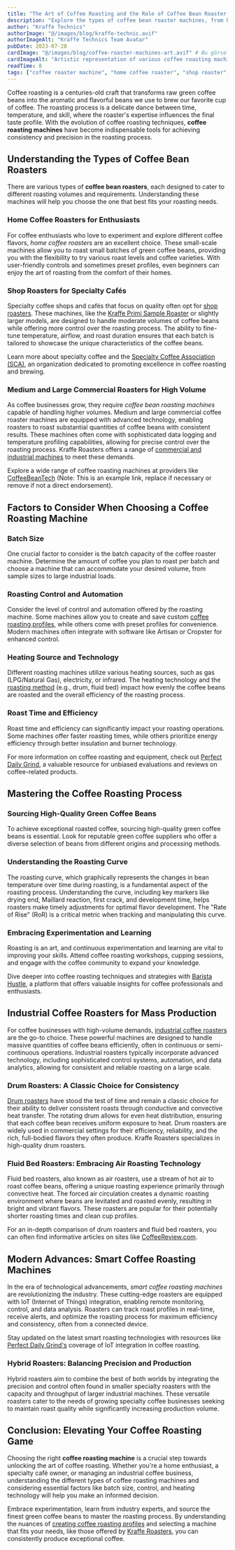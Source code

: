 ```yaml
---
title: "The Art of Coffee Roasting and the Role of Coffee Bean Roaster Machines"
description: "Explore the types of coffee bean roaster machines, from home and shop roasters to industrial solutions. Learn key factors for choosing the right equipment to master your craft."
author: "Kraffe Technics"
authorImage: "@/images/blog/kraffe-technic.avif"
authorImageAlt: "Kraffe Technics Team Avatar"
pubDate: 2023-07-28
cardImage: "@/images/blog/coffee-roaster-machines-art.avif" # Bu görseli src/images/blog/ altına eklemelisiniz
cardImageAlt: "Artistic representation of various coffee roasting machines"
readTime: 8
tags: ["coffee roaster machine", "home coffee roaster", "shop roaster", "commercial roaster", "industrial roaster", "drum roaster", "fluid bed roaster", "kraffe roasters"]
---
```


Coffee roasting is a centuries-old craft that transforms raw green coffee beans into the aromatic and flavorful beans we use to brew our favorite cup of coffee. The roasting process is a delicate dance between time, temperature, and skill, where the roaster's expertise influences the final taste profile. With the evolution of coffee roasting techniques, **coffee roasting machines** have become indispensable tools for achieving consistency and precision in the roasting process.

## Understanding the Types of Coffee Bean Roasters

There are various types of **coffee bean roasters**, each designed to cater to different roasting volumes and requirements. Understanding these machines will help you choose the one that best fits your roasting needs.

### Home Coffee Roasters for Enthusiasts

For coffee enthusiasts who love to experiment and explore different coffee flavors, *home coffee roasters* are an excellent choice. These small-scale machines allow you to roast small batches of green coffee beans, providing you with the flexibility to try various roast levels and coffee varieties. With user-friendly controls and sometimes preset profiles, even beginners can enjoy the art of roasting from the comfort of their homes.

### Shop Roasters for Specialty Cafés

Specialty coffee shops and cafés that focus on quality often opt for [shop roasters](/products/). These machines, like the [Kraffe Primi Sample Roaster](/blog/unleashing-art-of-coffee-roasting-primi-sample-roaster/) or slightly larger models, are designed to handle moderate volumes of coffee beans while offering more control over the roasting process. The ability to fine-tune temperature, airflow, and roast duration ensures that each batch is tailored to showcase the unique characteristics of the coffee beans.

Learn more about specialty coffee and the [Specialty Coffee Association (SCA)](https://www.sca.coffee), an organization dedicated to promoting excellence in coffee roasting and brewing.

### Medium and Large Commercial Roasters for High Volume

As coffee businesses grow, they require *coffee bean roasting machines* capable of handling higher volumes. Medium and large commercial coffee roaster machines are equipped with advanced technology, enabling roasters to roast substantial quantities of coffee beans with consistent results. These machines often come with sophisticated data logging and temperature profiling capabilities, allowing for precise control over the roasting process. Kraffe Roasters offers a range of [commercial and industrial machines](/products/) to meet these demands.

Explore a wide range of coffee roasting machines at providers like [CoffeeBeanTech](https://www.coffeebeantech.com) (Note: This is an example link, replace if necessary or remove if not a direct endorsement).

## Factors to Consider When Choosing a Coffee Roasting Machine

### Batch Size
One crucial factor to consider is the batch capacity of the coffee roaster machine. Determine the amount of coffee you plan to roast per batch and choose a machine that can accommodate your desired volume, from sample sizes to large industrial loads.

### Roasting Control and Automation
Consider the level of control and automation offered by the roasting machine. Some machines allow you to create and save custom [coffee roasting profiles](/blog/comprehensive-guide-to-coffee-roasting-profiles/), while others come with preset profiles for convenience. Modern machines often integrate with software like Artisan or Cropster for enhanced control.

### Heating Source and Technology
Different roasting machines utilize various heating sources, such as gas (LPG/Natural Gas), electricity, or infrared. The heating technology and the [roasting method](/blog/exploring-different-coffee-roasting-methods/) (e.g., drum, fluid bed) impact how evenly the coffee beans are roasted and the overall efficiency of the roasting process.

### Roast Time and Efficiency
Roast time and efficiency can significantly impact your roasting operations. Some machines offer faster roasting times, while others prioritize energy efficiency through better insulation and burner technology.

For more information on coffee roasting and equipment, check out [Perfect Daily Grind](https://perfectdailygrind.com), a valuable resource for unbiased evaluations and reviews on coffee-related products.

## Mastering the Coffee Roasting Process

### Sourcing High-Quality Green Coffee Beans
To achieve exceptional roasted coffee, sourcing high-quality green coffee beans is essential. Look for reputable green coffee suppliers who offer a diverse selection of beans from different origins and processing methods.

### Understanding the Roasting Curve
The roasting curve, which graphically represents the changes in bean temperature over time during roasting, is a fundamental aspect of the roasting process. Understanding the curve, including key markers like drying end, Maillard reaction, first crack, and development time, helps roasters make timely adjustments for optimal flavor development. The "Rate of Rise" (RoR) is a critical metric when tracking and manipulating this curve.

### Embracing Experimentation and Learning
Roasting is an art, and continuous experimentation and learning are vital to improving your skills. Attend coffee roasting workshops, cupping sessions, and engage with the coffee community to expand your knowledge.

Dive deeper into coffee roasting techniques and strategies with [Barista Hustle](https://www.baristahustle.com), a platform that offers valuable insights for coffee professionals and enthusiasts.

## Industrial Coffee Roasters for Mass Production

For coffee businesses with high-volume demands, [industrial coffee roasters](/products/) are the go-to choice. These powerful machines are designed to handle massive quantities of coffee beans efficiently, often in continuous or semi-continuous operations. Industrial roasters typically incorporate advanced technology, including sophisticated control systems, automation, and data analytics, allowing for consistent and reliable roasting on a large scale.

### Drum Roasters: A Classic Choice for Consistency
[Drum roasters](/products/) have stood the test of time and remain a classic choice for their ability to deliver consistent roasts through conductive and convective heat transfer. The rotating drum allows for even heat distribution, ensuring that each coffee bean receives uniform exposure to heat. Drum roasters are widely used in commercial settings for their efficiency, reliability, and the rich, full-bodied flavors they often produce. Kraffe Roasters specializes in high-quality drum roasters.

### Fluid Bed Roasters: Embracing Air Roasting Technology
Fluid bed roasters, also known as air roasters, use a stream of hot air to roast coffee beans, offering a unique roasting experience primarily through convective heat. The forced air circulation creates a dynamic roasting environment where beans are levitated and roasted evenly, resulting in bright and vibrant flavors. These roasters are popular for their potentially shorter roasting times and clean cup profiles.

For an in-depth comparison of drum roasters and fluid bed roasters, you can often find informative articles on sites like [CoffeeReview.com](https://www.coffeereview.com).

## Modern Advances: Smart Coffee Roasting Machines

In the era of technological advancements, *smart coffee roasting machines* are revolutionizing the industry. These cutting-edge roasters are equipped with IoT (Internet of Things) integration, enabling remote monitoring, control, and data analysis. Roasters can track roast profiles in real-time, receive alerts, and optimize the roasting process for maximum efficiency and consistency, often from a connected device.

Stay updated on the latest smart roasting technologies with resources like [Perfect Daily Grind's](https://perfectdailygrind.com) coverage of IoT integration in coffee roasting.

### Hybrid Roasters: Balancing Precision and Production
Hybrid roasters aim to combine the best of both worlds by integrating the precision and control often found in smaller specialty roasters with the capacity and throughput of larger industrial machines. These versatile roasters cater to the needs of growing specialty coffee businesses seeking to maintain roast quality while significantly increasing production volume.

## Conclusion: Elevating Your Coffee Roasting Game

Choosing the right **coffee roasting machine** is a crucial step towards unlocking the art of coffee roasting. Whether you're a home enthusiast, a specialty café owner, or managing an industrial coffee business, understanding the different types of coffee roasting machines and considering essential factors like batch size, control, and heating technology will help you make an informed decision.

Embrace experimentation, learn from industry experts, and source the finest green coffee beans to master the roasting process. By understanding the nuances of [creating coffee roasting profiles](/blog/comprehensive-guide-to-coffee-roasting-profiles/) and selecting a machine that fits your needs, like those offered by [Kraffe Roasters](https://www.krafferoasters.com), you can consistently produce exceptional coffee.
